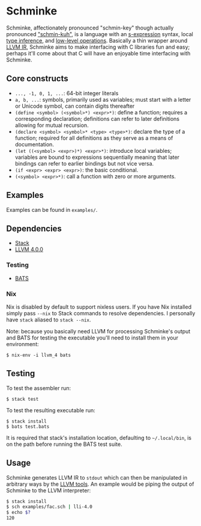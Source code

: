 # Schminke
Schminke, affectionately pronounced "schmin-key" though actually pronounced
["schmin-kuh"](https://translate.google.com/#de/en/Schminke), is a language
with an [s-expression](https://en.wikipedia.org/wiki/S-expression) syntax,
local [type inference](https://en.wikipedia.org/wiki/Type_inference), and
[low-level
operations](https://en.wikipedia.org/wiki/Low-level_programming_language).
Basically a thin wrapper around [LLVM IR](http://llvm.org/docs/LangRef.html),
Schminke aims to make interfacing with C libraries fun and easy; perhaps it'll
come about that C will have an enjoyable time interfacing with Schminke.

## Core constructs
* `..., -1, 0, 1, ...`: 64-bit integer literals
* `a, b, ...`: symbols, primarily used as variables; must start with a letter
  or Unicode symbol, can contain digits thereafter
* `(define <symbol> (<symbol>*) <expr>*)`: define a function; requires a
  corresponding declaration; definitions can refer to later definitions
  allowing for mutual recursion.
* `(declare <symbol> <symbol>* <type> <type>*)`: declare the type of a
  function; required for all definitions as they serve as a means of
  documentation.
* `(let ((<symbol> <expr>)*) <expr>*)`: introduce local variables; variables
  are bound to expressions sequentially meaning that later bindings can refer
  to earlier bindings but not vice versa.
* `(if <expr> <expr> <expr>)`: the basic conditional.
* `(<symbol> <expr>*)`: call a function with zero or more arguments.

## Examples
Examples can be found in `examples/`.

## Dependencies
* [Stack](http://haskellstack.org/)
* [LLVM 4.0.0](http://llvm.org/)

### Testing
* [BATS](https://github.com/sstephenson/bats)

### Nix
Nix is disabled by default to support nixless users. If you have Nix installed
simply pass `--nix` to Stack commands to resolve dependencies. I personally
have `stack` aliased to `stack --nix`.

Note: because you basically need LLVM for processing Schminke's output and BATS
for testing the executable you'll need to install them in your environment:

```
$ nix-env -i llvm_4 bats
```

## Testing
To test the assembler run:
```
$ stack test
```

To test the resulting executable run:
```
$ stack install
$ bats test.bats
```
It is required that stack's installation location, defaulting to
`~/.local/bin`, is on the path before running the BATS test suite.

## Usage
Schminke generates LLVM IR to `stdout` which can then be manipulated in
arbitrary ways by the [LLVM tools](http://llvm.org/docs/CommandGuide/). An
example would be piping the output of Schminke to the LLVM interpreter:

```bash
$ stack install
$ sch examples/fac.sch | lli-4.0
$ echo $?
120
```
